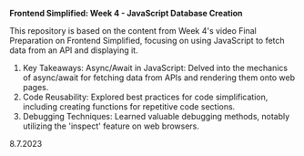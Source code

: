 **Frontend Simplified: Week 4 - JavaScript Database Creation**

This repository is based on the content from Week 4's video Final Preparation on Frontend Simplified, focusing on using JavaScript to fetch data from an API and displaying it.

1. Key Takeaways:
Async/Await in JavaScript: Delved into the mechanics of async/await for fetching data from APIs and rendering them onto web pages.
2. Code Reusability: Explored best practices for code simplification, including creating functions for repetitive code sections.
3. Debugging Techniques: Learned valuable debugging methods, notably utilizing the 'inspect' feature on web browsers.

8.7.2023
